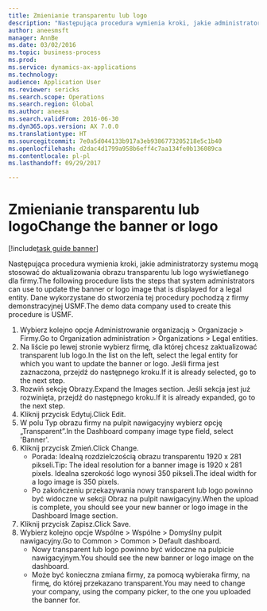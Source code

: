 ```yaml
--- 
title: Zmienianie transparentu lub logo
description: "Następująca procedura wymienia kroki, jakie administratorzy systemu mogą stosować do aktualizowania obrazu transparentu lub logo wyświetlanego dla firmy."
author: aneesmsft
manager: AnnBe
ms.date: 03/02/2016
ms.topic: business-process
ms.prod: 
ms.service: dynamics-ax-applications
ms.technology: 
audience: Application User
ms.reviewer: sericks
ms.search.scope: Operations
ms.search.region: Global
ms.author: aneesa
ms.search.validFrom: 2016-06-30
ms.dyn365.ops.version: AX 7.0.0
ms.translationtype: HT
ms.sourcegitcommit: 7e0a5d044133b917a3eb9386773205218e5c1b40
ms.openlocfilehash: d2dac4d1799a958b6eff4c7aa134fe0b136089ca
ms.contentlocale: pl-pl
ms.lasthandoff: 09/29/2017

---
```

# <a name="change-the-banner-or-logo"></a><span data-ttu-id="9e5b8-103">Zmienianie transparentu lub logo</span><span class="sxs-lookup"><span data-stu-id="9e5b8-103">Change the banner or logo</span></span>

[!include[task guide banner](../../includes/task-guide-banner.md)]

<span data-ttu-id="9e5b8-104">Następująca procedura wymienia kroki, jakie administratorzy systemu mogą stosować do aktualizowania obrazu transparentu lub logo wyświetlanego dla firmy.</span><span class="sxs-lookup"><span data-stu-id="9e5b8-104">The following procedure lists the steps that system administrators can use to update the banner or logo image that is displayed for a legal entity.</span></span> <span data-ttu-id="9e5b8-105">Dane wykorzystane do stworzenia tej procedury pochodzą z firmy demonstracyjnej USMF.</span><span class="sxs-lookup"><span data-stu-id="9e5b8-105">The demo data company used to create this procedure is USMF.</span></span>

1. <span data-ttu-id="9e5b8-106">Wybierz kolejno opcje Administrowanie organizacją > Organizacje > Firmy.</span><span class="sxs-lookup"><span data-stu-id="9e5b8-106">Go to Organization administration > Organizations > Legal entities.</span></span>
2. <span data-ttu-id="9e5b8-107">Na liście po lewej stronie wybierz firmę, dla której chcesz zaktualizować transparent lub logo.</span><span class="sxs-lookup"><span data-stu-id="9e5b8-107">In the list on the left, select the legal entity for which you want to update the banner or logo.</span></span> <span data-ttu-id="9e5b8-108">Jeśli firma jest zaznaczona, przejdź do następnego kroku.</span><span class="sxs-lookup"><span data-stu-id="9e5b8-108">If it is already selected, go to the next step.</span></span>
3. <span data-ttu-id="9e5b8-109">Rozwiń sekcję Obrazy.</span><span class="sxs-lookup"><span data-stu-id="9e5b8-109">Expand the Images section.</span></span> <span data-ttu-id="9e5b8-110">Jeśli sekcja jest już rozwinięta, przejdź do następnego kroku.</span><span class="sxs-lookup"><span data-stu-id="9e5b8-110">If it is already expanded, go to the next step.</span></span>
4. <span data-ttu-id="9e5b8-111">Kliknij przycisk Edytuj.</span><span class="sxs-lookup"><span data-stu-id="9e5b8-111">Click Edit.</span></span>
5. <span data-ttu-id="9e5b8-112">W polu Typ obrazu firmy na pulpit nawigacyjny wybierz opcję „Transparent”.</span><span class="sxs-lookup"><span data-stu-id="9e5b8-112">In the Dashboard company image type field, select 'Banner'.</span></span>
6. <span data-ttu-id="9e5b8-113">Kliknij przycisk Zmień.</span><span class="sxs-lookup"><span data-stu-id="9e5b8-113">Click Change.</span></span>
    * <span data-ttu-id="9e5b8-114">Porada: Idealną rozdzielczością obrazu transparentu 1920 x 281 pikseli.</span><span class="sxs-lookup"><span data-stu-id="9e5b8-114">Tip: The ideal resolution for a banner image is 1920 x 281 pixels.</span></span> <span data-ttu-id="9e5b8-115">Idealna szerokość logo wynosi 350 pikseli.</span><span class="sxs-lookup"><span data-stu-id="9e5b8-115">The ideal width for a logo image is 350 pixels.</span></span>  
    * <span data-ttu-id="9e5b8-116">Po zakończeniu przekazywania nowy transparent lub logo powinno być widoczne w sekcji Obraz na pulpit nawigacyjny.</span><span class="sxs-lookup"><span data-stu-id="9e5b8-116">When the upload is complete, you should see your new banner or logo image in the Dashboard Image section.</span></span>  
7. <span data-ttu-id="9e5b8-117">Kliknij przycisk Zapisz.</span><span class="sxs-lookup"><span data-stu-id="9e5b8-117">Click Save.</span></span>
8. <span data-ttu-id="9e5b8-118">Wybierz kolejno opcje Wspólne > Wspólne > Domyślny pulpit nawigacyjny.</span><span class="sxs-lookup"><span data-stu-id="9e5b8-118">Go to Common > Common > Default dashboard.</span></span>
    * <span data-ttu-id="9e5b8-119">Nowy transparent lub logo powinno być widoczne na pulpicie nawigacyjnym.</span><span class="sxs-lookup"><span data-stu-id="9e5b8-119">You should see the new banner or logo image on the dashboard.</span></span>  
    * <span data-ttu-id="9e5b8-120">Może być konieczna zmiana firmy, za pomocą wybieraka firmy, na firmę, do której przekazano transparent.</span><span class="sxs-lookup"><span data-stu-id="9e5b8-120">You may need to change your company, using the company picker, to the one you uploaded the banner for.</span></span>  


